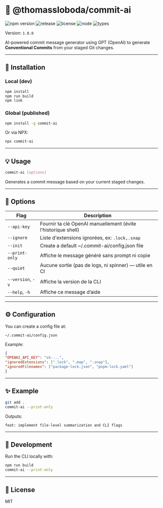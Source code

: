 # 🧠 @thomassloboda/commit-ai

![npm version](https://img.shields.io/npm/v/@thomassloboda/commit-ai)
![release](https://img.shields.io/github/v/release/thomassloboda/commit-ai?label=release)
![license](https://img.shields.io/github/license/thomassloboda/@thomassloboda/commit-ai)
![node](https://img.shields.io/node/v/@thomassloboda/commit-ai)
![types](https://img.shields.io/badge/TypeScript-%E2%9C%93-blue)

Version: `1.0.0`

AI-powered commit message generator using GPT (OpenAI) to generate **Conventional Commits** from your staged Git changes.

---

## 🚀 Installation

### Local (dev)

```bash
npm install
npm run build
npm link
```

### Global (published)

```bash
npm install -g commit-ai
```

Or via NPX:

```bash
npx commit-ai
```

---

## 💡 Usage

```bash
commit-ai [options]
```

Generates a commit message based on your current staged changes.

---

## 🔧 Options

| Flag            | Description                                                                 |
|-----------------|-----------------------------------------------------------------------------|
| `--api-key`       | Fournir ta clé OpenAI manuellement (évite l'historique shell)               |
| `--ignore`        | Liste d'extensions ignorées, ex: `.lock,.snap`                              |
| `--init`              | Create a default ~/.commit-ai/config.json file                                |
| `--print-only`    | Affiche le message généré sans prompt ni copie                             |
| `--quiet`         | Aucune sortie (pas de logs, ni spinner) — utile en CI                       |
| `--version`, `-v` | Affiche la version de la CLI                                                |
| `--help`, `-h`    | Affiche ce message d’aide                                                   |

---

## ⚙️ Configuration

You can create a config file at:

```
~/.commit-ai/config.json
```

Example:

  ```json
{
  "OPENAI_API_KEY": "sk-...",
  "ignoredExtensions": [".lock", ".map", ".snap"],
  "ignoredFilenames": ["package-lock.json", "pnpm-lock.yaml"]
}
```

---

## ✨ Example

```bash
git add .
commit-ai --print-only
```

Outputs:

```
feat: implement file-level summarization and CLI flags
```

---

## 🧪 Development

Run the CLI locally with:

```bash
npm run build
commit-ai --print-only
```

---

## 📝 License

MIT
